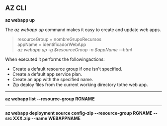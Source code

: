 ## AZ CLI 

**az webapp up**

The _az webapp up_ command makes it easy to create and update web apps.

> resourceGroup = nombreGrupoRecursos  
> appName = identificadorWebApp  
> _az webapp up -g $resourceGroup -n $appName --html_

When executed it performs the followingactions:
- Create a default resource group if one isn't specified.
- Create a default app service plan.
- Create an app with the specified name.
- Zip deploy files from the current working directory tothe web app.

*** 

**az webapp list --resource-group RGNAME**

***

**az webapp deployment source config-zip --resource-group RGNAME --src XXX.zip --name WEBAPPNAME**
